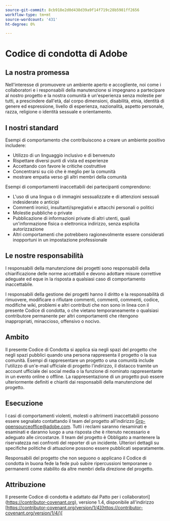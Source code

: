 ```yaml
---
source-git-commit: 8cb918e2d0d438d39a9f14f719c28b5981ff2656
workflow-type: tm+mt
source-wordcount: '431'
ht-degree: 0%

---
```

# Codice di condotta di Adobe

## La nostra promessa

Nell&#39;interesse di promuovere un ambiente aperto e accogliente, noi come
i collaboratori e i responsabili della manutenzione si impegnano a partecipare al nostro progetto e
la nostra comunità è un&#39;esperienza senza molestie per tutti, a prescindere dall&#39;età, dal corpo
dimensioni, disabilità, etnia, identità di genere ed espressione, livello di esperienza,
nazionalità, aspetto personale, razza, religione o identità sessuale e
orientamento.

## I nostri standard

Esempi di comportamento che contribuiscono a creare un ambiente positivo
includere:

* Utilizzo di un linguaggio inclusivo e di benvenuto
* Rispettare diversi punti di vista ed esperienze
* Accettando con favore le critiche costruttive
* Concentrarsi su ciò che è meglio per la comunità
* mostrare empatia verso gli altri membri della comunità

Esempi di comportamenti inaccettabili dei partecipanti comprendono:

* L&#39;uso di una lingua o di immagini sessualizzate e di attenzioni sessuali indesiderate o
anticipi
* Commenti ironici, insultanti/spregiativi e attacchi personali o politici
* Molestie pubbliche o private
* Pubblicazione di informazioni private di altri utenti, quali un&#39;informazione fisica o elettronica
indirizzo, senza esplicita autorizzazione
* Altri comportamenti che potrebbero ragionevolmente essere considerati inopportuni in un
impostazione professionale

## Le nostre responsabilità

I responsabili della manutenzione dei progetti sono responsabili della chiarificazione delle norme accettabili
e devono adottare misure correttive adeguate ed eque in
la risposta a qualsiasi caso di comportamento inaccettabile.

I responsabili della gestione dei progetti hanno il diritto e la responsabilità di rimuovere, modificare o
rifiutare commenti, commenti, commenti, codice, modifiche wiki, problemi e altri contributi
che non sono in linea con il presente Codice di condotta, o che vietano temporaneamente o
qualsiasi contributore permanente per altri comportamenti che ritengono inappropriati,
minaccioso, offensivo o nocivo.

## Ambito

Il presente Codice di Condotta si applica sia negli spazi del progetto che negli spazi pubblici
quando una persona rappresenta il progetto o la sua comunità. Esempi di
rappresentare un progetto o una comunità include l&#39;utilizzo di un&#39;e-mail ufficiale di progetto
l&#39;indirizzo, il distacco tramite un account ufficiale dei social media o la funzione di nominato
rappresentante in un evento online o offline. La rappresentazione di un progetto può essere
ulteriormente definiti e chiariti dai responsabili della manutenzione del progetto.

## Esecuzione

I casi di comportamenti violenti, molesti o altrimenti inaccettabili possono essere
segnalato contattando il team del progetto all&#39;indirizzo Grp-opensourceoffice@adobe.com. Tutti
i reclami saranno riesaminati e esaminati e daranno luogo a una risposta che
è ritenuto necessario e adeguato alle circostanze. Il team del progetto è
Obbligato a mantenere la riservatezza nei confronti del reporter di un incidente.
Ulteriori dettagli su specifiche politiche di attuazione possono essere pubblicati separatamente.

Responsabili del progetto che non seguono o applicano il Codice di condotta in buona fede
la fede può subire ripercussioni temporanee o permanenti come stabilito da altre
membri della direzione del progetto.

## Attribuzione

Il presente Codice di condotta è adattato dal Patto per i collaboratori](https://contributor-covenant.org), versione 1.4,
disponibile all&#39;indirizzo [https://contributor-covenant.org/version/1/4](https://contributor-covenant.org/version/1/4/)[
